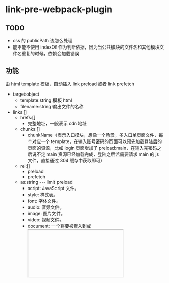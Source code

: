 # link-pre-webpack-plugin

## TODO

- css 的 publicPath 该怎么处理
- 能不能不使用 indexOf 作为判断依据，因为当公共模块的文件名和其他模块文件名重复的时候，依赖会加载错误

## 功能

由 html template 模板，自动插入 link preload 或者 link prefetch

- target:object
  - template:string 模板 html
  - filename:string 输出文件的名称
- links:[]
  - hrefs:[]
    - 完整地址，一般表示 cdn 地址
  - chunks:[]
    - chunkName（表示入口模块，想像一个场景，多入口单页面文件，每个对应一个 template，在输入账号密码的页面可以预先加载登陆后的页面的资源，比如 login 页面增加了 preload:main，在输入完密码之后说不定 main 资源已经加载完成，登陆之后若需要请求 main 的 js 文件，直接通过 304 缓存中获取即可）
  - rel:[]
    - preload
    - prefetch
  - as:string --- limit preload
    - script: JavaScript 文件。
    - style: 样式表。
    - font: 字体文件。
    - audio: 音频文件。
    - image: 图片文件。
    - video: 视频文件。
    - document: 一个将要被嵌入到<frame>或<iframe>内部的 HTML 文档。
    - worker: 一个 JavaScript 的 web worker 或 shared worker。
    - embed: 一个将要被嵌入到<embed>元素内部的资源。
    - fetch: 那些将要通过 fetch 和 XHR 请求来获取的资源，比如一个 ArrayBuffer 或 JSON 文件。
    - object: 一个将会被嵌入到<embed>元素内的文件。
    - track: WebVTT 文件。
  - attrs:[]（preload 可以增加一些参数，比如 media 等等）
    - media
    - type
    - ...
  - crossorigin:boolean
    - true
    - false
  - inject:string
    - head
    - body

## Compiler hooks

- shouldEmit
- done
- additionalPass
- beforeRun
- run
- emit
- afterEmit
- thisCompilation
- compilation
- normalModuleFactory
- contextModuleFactory
- beforeCompile
- compile
- make
- afterCompile
- watchRun
- failed
- invalid
- watchClose
- environment
- afterEnvironment
- afterPlugins
- afterResolvers
- entryOption

### Compiler hooks 触发顺序

- environment
- afterEnvironment
- entryOption
- afterPlugins
- afterResolvers
- beforeRun
- run
- normalModuleFactory
- contextModuleFactory
- beforeCompile
- compile
- thisCompilation
- compilation
- make
- afterCompile
- shouldEmit
- emit
- afterEmit
- done

